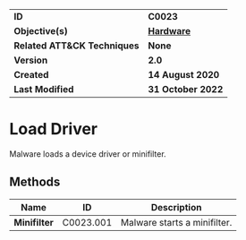 <table>
<tr>
<td><b>ID</b></td>
<td><b>C0023</b></td>
</tr>
<tr>
<td><b>Objective(s)</b></td>
<td><b><a href="../hardware">Hardware</a></b></td>
</tr>
<tr>
<td><b>Related ATT&CK Techniques</b></td>
<td><b>None</b></td>
</tr>
<tr>
<td><b>Version</b></td>
<td><b>2.0</b></td>
</tr>
<tr>
<td><b>Created</b></td>
<td><b>14 August 2020</b></td>
</tr>
<tr>
<td><b>Last Modified</b></td>
<td><b>31 October 2022</b></td>
</tr>
</table>


Load Driver
===========
Malware loads a device driver or minifilter.

## Methods

|Name|ID|Description|
|---|---|---|
|**Minifilter**|C0023.001|Malware starts a minifilter.|